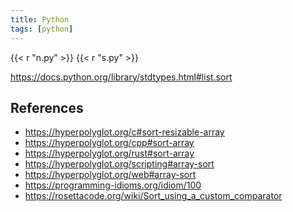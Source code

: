 ```yaml
---
title: Python
tags: [python]
---
```


{{< r "n.py" >}}
{{< r "s.py" >}}

<https://docs.python.org/library/stdtypes.html#list.sort>

## References

- <https://hyperpolyglot.org/c#sort-resizable-array>
- <https://hyperpolyglot.org/cpp#sort-array>
- <https://hyperpolyglot.org/rust#sort-array>
- <https://hyperpolyglot.org/scripting#array-sort>
- <https://hyperpolyglot.org/web#array-sort>
- <https://programming-idioms.org/idiom/100>
- <https://rosettacode.org/wiki/Sort_using_a_custom_comparator>
